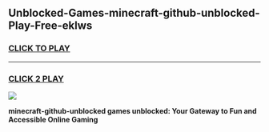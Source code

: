 
## Unblocked-Games-minecraft-github-unblocked-Play-Free-eklws
<h3>
<a href="https://premium76.site?title=minecraft-github-unblocked&ref=18A1">CLICK TO PLAY</a></h3>
<hr>

<h3>
<a href="https://premium76.site?title=minecraft-github-unblocked&ref=18A1">CLICK 2 PLAY</a>
  
</h3>

<a href="https://premium76.site?title=minecraft-github-unblocked&ref=18A1"><img src="https://clearcache.store/games.png"></a>


**minecraft-github-unblocked games unblocked: Your Gateway to Fun and Accessible Online Gaming**

